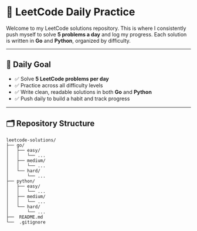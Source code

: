 # 🧠 LeetCode Daily Practice

Welcome to my LeetCode solutions repository. This is where I consistently push myself to solve **5 problems a day** and log my progress. Each solution is written in **Go** and **Python**, organized by difficulty.

---

## 🎯 Daily Goal

- ✅ Solve **5 LeetCode problems per day**
- ✅ Practice across all difficulty levels
- ✅ Write clean, readable solutions in both **Go** and **Python**
- ✅ Push daily to build a habit and track progress

---

## 🗂️ Repository Structure

```plaintext
leetcode-solutions/
├── go/
│   ├── easy/
│   │   └── ...
│   ├── medium/
│   │   └── ...
│   └── hard/
│       └── ...
├── python/
│   ├── easy/
│   │   └── ...
│   ├── medium/
│   │   └── ...
│   └── hard/
│       └── ...
├──  README.md      
└──  .gitignore
